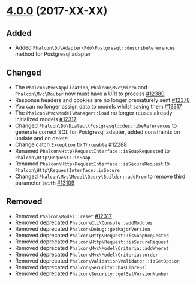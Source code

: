 # [4.0.0](https://github.com/phalcon/cphalcon/releases/tag/v4.0.0) (2017-XX-XX)

## Added
- Added `Phalcon\Db\Adapter\Pdo\Postgresql::describeReferences` method for Postgresql adapter

## Changed
- The `Phalcon\Mvc\Application`, `Phalcon\Mvc\Micro` and `Phalcon\Mvc\Router` now must have a URI to process [#12380](https://github.com/phalcon/cphalcon/pull/12380)
- Response headers and cookies are no longer prematurely sent [#12378](https://github.com/phalcon/cphalcon/pull/12378)
- You can no longer assign data to models whilst saving them [#12317](https://github.com/phalcon/cphalcon/issues/12317)
- The `Phalcon\Mvc\Model\Manager::load` no longer reuses already initialized models [#12317](https://github.com/phalcon/cphalcon/issues/12317)
- Changed `Phalcon\Db\Dialect\Postgresql::describeReferences` to generate correct SQL for Postgresql adapter, added constraints on update and on delete
- Change catch `Exception` to `Throwable` [#12288](https://github.com/phalcon/cphalcon/issues/12288)
- Renamed `Phalcon\Http\RequestInterface::isSoapRequested` to `Phalcon\Http\Request::isSoap`
- Renamed `Phalcon\Http\RequestInterface::isSecureRequest` to `Phalcon\Http\RequestInterface::isSecure`
- Changed `Phalcon\Mvc\Model\Query\Builder::addFrom` to remove third parameter `$with` [#13109](https://github.com/phalcon/cphalcon/pull/13109)

## Removed
- Removed `Phalcon\Model::reset` [#12317](https://github.com/phalcon/cphalcon/issues/12317)
- Removed deprecated `Phalcon\Cli\Console::addModules`
- Removed deprecated `Phalcon\Debug::getMajorVersion`
- Removed deprecated `Phalcon\Http\Request::isSoapRequested`
- Removed deprecated `Phalcon\Http\Request::isSecureRequest`
- Removed deprecated `Phalcon\Mvc\Model\Criteria::addWheret`
- Removed deprecated `Phalcon\Mvc\Model\Criteria::order`
- Removed deprecated `Phalcon\Validation\Validator::isSetOption`
- Removed deprecated `Phalcon\Security::hasLibreSsl`
- Removed deprecated `Phalcon\Security::getSslVersionNumber`

